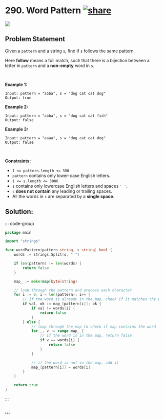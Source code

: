 # 290. Word Pattern [![share]](https://leetcode.com/problems/word-pattern/)

![][easy]

## Problem Statement

<p>Given a <code>pattern</code> and a string <code>s</code>, find if <code>s</code> follows the same pattern.</p>
<p>Here <b>follow</b> means a full match, such that there is a bijection between a letter in <code>pattern</code> and a <b>non-empty</b> word in <code>s</code>.</p>
<p> </p>
<p><strong class="example">Example 1:</strong></p>

```
Input: pattern = "abba", s = "dog cat cat dog"
Output: true
```

<p><strong class="example">Example 2:</strong></p>

```
Input: pattern = "abba", s = "dog cat cat fish"
Output: false
```

<p><strong class="example">Example 3:</strong></p>

```
Input: pattern = "aaaa", s = "dog cat cat dog"
Output: false
```

<p> </p>
<p><strong>Constraints:</strong></p>
<ul>
<li><code>1 &lt;= pattern.length &lt;= 300</code></li>
<li><code>pattern</code> contains only lower-case English letters.</li>
<li><code>1 &lt;= s.length &lt;= 3000</code></li>
<li><code>s</code> contains only lowercase English letters and spaces <code>' '</code>.</li>
<li><code>s</code> <strong>does not contain</strong> any leading or trailing spaces.</li>
<li>All the words in <code>s</code> are separated by a <strong>single space</strong>.</li>
</ul>

## Solution:

::: code-group

```go [Go]
package main

import "strings"

func wordPattern(pattern string, s string) bool {
	words := strings.Split(s, " ")

	if len(pattern) != len(words) {
		return false
	}

	map_ := make(map[byte]string)

	// loop through the pattern and process each character
	for i := 0; i < len(pattern); i++ {
		// if the word is already in the map, check if it matches the pattern
		if val, ok := map_[pattern[i]]; ok {
			if val != words[i] {
				return false
			}
		} else {
			// loop through the map to check if map contains the word
			for _, v := range map_ {
				// if the word is in the map, return false
				if v == words[i] {
					return false
				}
			}

			// if the word is not in the map, add it
			map_[pattern[i]] = words[i]
		}
	}

	return true
}

```

:::

### [_..._](#)

```

```

<!----------------------------------{ link }--------------------------------->

[share]: https://graph.org/file/3ea5234dda646b71c574a.png
[easy]: https://img.shields.io/badge/Difficulty-Easy-bright.svg
[medium]: https://img.shields.io/badge/Difficulty-Medium-yellow.svg
[hard]: https://img.shields.io/badge/Difficulty-Hard-red.svg
